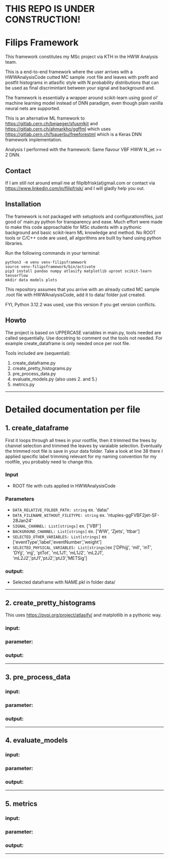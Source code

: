 # THIS REPO IS UNDER CONSTRUCTION!
# Filips Framework

This framework constitutes my MSc project via KTH in the HWW Analysis team.

This is a end-to-end framework where the user arrives with a HWWAnalysisCode cutted MC sample .root file and leaves with prefit and postfit histograms in atlasific style with N probability distributions that can be used as final discrimintant between your signal and background and. 

The framework is essentially a wrapper around scikit-learn using good ol' machine learning model instead of DNN paradigm, even though plain vanilla neural nets are supported.

This is an alternative ML framework to https://gitlab.cern.ch/bejaeger/sfusmlkit and https://gitlab.cern.ch/ahmarkho/ggffml which uses https://gitlab.cern.ch/fsauerbu/freeforestml which is a Keras DNN framework implementation. 

Analysis I performed with the framework: Same flavour VBF HWW N_jet >= 2 DNN.

## Contact

If I am still not around email me at filiplbfrisk(at)gmail.com or contact via https://www.linkedin.com/in/filipfrisk/ and I will gladly help you out.

## Installation

The framework is not packaged with setuptools and configurationsfiles, just good ol' main.py python for transparency and ease. Much effort were made to make this code approachable for MSc students with a pythonic background and basic scikit-learn ML knowledge and method. No ROOT tools or C/C++ code are used, all algorithms are built by hand using python libraries.

Run the following commands in your terminal:
```console
python3 -m venv venv-filipsframework
source venv-filipsframework/bin/activate
pip3 install pandas numpy atlasify matplotlib uproot scikit-learn tensorflow
mkdir data models plots
```
This repository assumes that you arrive with an already cutted MC sample .root file with HWWAnalysisCode, add it to data/ folder just created.

FYI, Python 3.12.2 was used, use this version if you get version conflicts. 

## Howto 

The project is based on UPPERCASE variables in main.py, tools needed are called sequentially. Use docstring to comment out the tools not needed. For example create_dataframe is only needed once per root file. 

Tools included are (sequential):
1. create_dataframe.py
2. create_pretty_histograms.py
3. pre_process_data.py
4. evaluate_models.py (also uses 2. and 5.)
5. metrics.py

---

# Detailed documentation per file

## 1. create_dataframe

First it loops through all trees in your rootfile, then it trimmed the trees by channel selection and trimmed the leaves by varaiable selection. Eventually the trimmed root file is save in your data folder. Take a look at line 38 there I applied specific label trimming relevant for my naming convention for my rootfile, you probably need to change this.

### Input
- ROOT file with cuts applied in HWWAnalysisCode

### Parameters 
- `DATA_RELATIVE_FOLDER_PATH: string` ex. 'data/'
- `DATA_FILENAME_WITHOUT_FILETYPE: string` ex. 'ntuples-ggFVBF2jet-SF-28Jan24'
- `SIGNAL_CHANNEL: List[strings]` ex. ['VBF']
- `BACKGROUND_CHANNEL: List[strings]` ex. ['WW', 'Zjets', 'ttbar']
- `SELECTED_OTHER_VARIABLES: List[strings]` ex ['eventType','label','eventNumber','weight']
- `SELECTED_PHYSICAL_VARIABLES: List[strings]`ex ['DPhijj', 'mll', 'mT', 'DYjj', 'mjj', 'ptTot', 'mL1J1', 'mL1J2', 'mL2J1', 'mL2J2','ptJ1','ptJ2','ptJ3','METSig']

### output:
- Selected dataframe with NAME.pkl in folder data/ 

---

## 2. create_pretty_histograms

This uses https://pypi.org/project/atlasify/ and matplotlib in a pythonic way.

### input:
### parameter:
### output:

---

## 3. pre_process_data

### input:
### parameter:
### output:

---

## 4. evaluate_models

### input:
### parameter:
### output:

---

## 5. metrics

### input:
### parameter:
### output:

---
